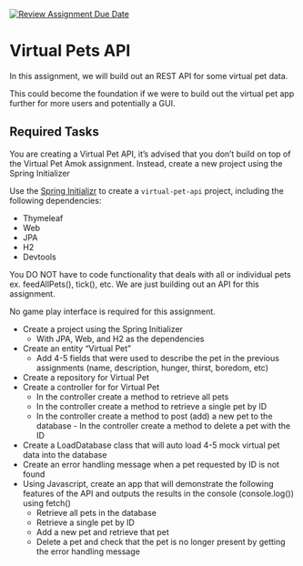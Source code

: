 [![Review Assignment Due Date](https://classroom.github.com/assets/deadline-readme-button-24ddc0f5d75046c5622901739e7c5dd533143b0c8e959d652212380cedb1ea36.svg)](https://classroom.github.com/a/Gl6wU42s)
# Virtual Pets API 

In this assignment, we will build out an REST API for some virtual pet data. 

This could become the foundation if we were to build out the virtual pet app further for more users and potentially a GUI. 




## Required Tasks 

You are creating a Virtual Pet API, it’s advised that you don’t build on top of the Virtual Pet Amok assignment. Instead, create a new project using the Spring Initializer

Use the [Spring Initializr](https://start.spring.io) to create a `virtual-pet-api` project, including the following dependencies:
- Thymeleaf
- Web
- JPA
- H2
- Devtools


You DO NOT have to code functionality that deals with all or individual pets ex. feedAllPets(), tick(), etc. We are just building out an API for this assignment.

No game play interface is required for this assignment.

  - Create a project using the Spring Initializer 
    - With JPA, Web, and H2 as the dependencies 
  - Create an entity “Virtual Pet” 
    - Add 4-5 fields that were used to describe the pet in the previous assignments (name, description, hunger, thirst, boredom, etc) 
  - Create a repository for Virtual Pet 
  - Create a controller for for Virtual Pet 
    - In the controller create a method to retrieve all pets 
    - In the controller create a method to retrieve a single pet by ID 
    - In the controller create a method to post (add) a new pet to the database - In the controller create a method to delete a pet with the ID 
  - Create a LoadDatabase class that will auto load 4-5 mock virtual pet data into the database 
  - Create an error handling message when a pet requested by ID is not found
  - Using Javascript, create an app that will demonstrate the following features of the API and outputs the results in the console (console.log()) using fetch()
    - Retrieve all pets in the database 
    - Retrieve a single pet by ID 
    - Add a new pet and retrieve that pet 
    - Delete a pet and check that the pet is no longer present by getting the error handling message







